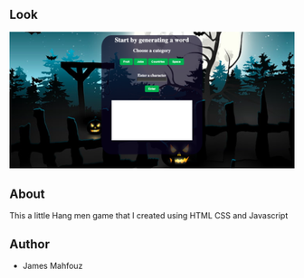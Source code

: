 ## Look

![The look of the game](images/hang-man.png)

## About

This a little Hang men game that I created using HTML CSS and Javascript 

## Author

- James Mahfouz
